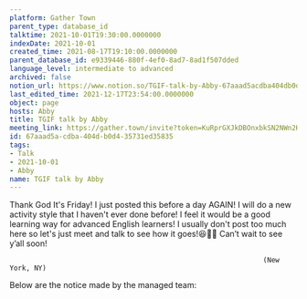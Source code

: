 ```yaml
---
platform: Gather Town
parent_type: database_id
talktime: 2021-10-01T19:30:00.0000000
indexDate: 2021-10-01
created_time: 2021-08-17T19:10:00.0000000
parent_database_id: e9339446-880f-4ef0-8ad7-8ad1f507dded
language_level: intermediate to advanced
archived: false
notion_url: https://www.notion.so/TGIF-talk-by-Abby-67aaad5acdba404db0d435731ed35835
last_edited_time: 2021-12-17T23:54:00.0000000
object: page
hosts: Abby
title: TGIF talk by Abby
meeting_link: https://gather.town/invite?token=KuRprGXJkDBOnxbkSN2NWn2HuHjwl9GJ
id: 67aaad5a-cdba-404d-b0d4-35731ed35835
tags:
- Talk
- 2021-10-01
- Abby
name: TGIF talk by Abby
---
```


Thank God It's Friday! I just posted this before a day AGAIN!
I will do a new activity style that I haven't ever done before! I feel it would be a good learning way for advanced English learners!
I usually don't post too much here so let's just meet and talk to see how it goes!😆👍🏻
Can’t wait to see y’all soon!


                                                                  (New York, NY)
                                                  



Below are the notice made by the managed team:


